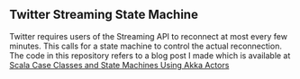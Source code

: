 Twitter Streaming State Machine
-------------------------------

Twitter requires users of the Streaming API to reconnect at most every few minutes. This calls for a state machine to control the actual reconnection. The code in this repository refers to a blog post I made which is available at [Scala Case Classes and State Machines Using Akka Actors][1]

  [1]: http://blog.teksol.info/2012/02/29/scala-case-classes-and-state-machines-using-akka-actors
